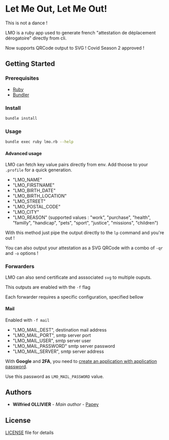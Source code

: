 # Let Me Out, Let Me Out!

This is not a dance !

LMO is a ruby app used to generate french "attestation de déplacement dérogatoire"
directly from cli.

Now supports QRCode output to SVG ! Covid Season 2 approved !

## Getting Started

### Prerequisites

- [Ruby](https://www.ruby-lang.org/fr/)
- [Bundler](https://bundler.io/)

### Install

```sh
bundle install
```

### Usage

```sh
bundle exec ruby lmo.rb --help
```

#### Advanced usage

LMO can fetch key value pairs directly from env. Add thoose to your `.profile`
for a quick generation.

- "LMO_NAME"
- "LMO_FIRSTNAME"
- "LMO_BIRTH_DATE"
- "LMO_BIRTH_LOCATION"
- "LMO_STREET"
- "LMO_POSTAL_CODE"
- "LMO_CITY"
- "LMO_REASON" (supported values : "work", "purchase", "health", "familly", "handicap", "pets", "sport", "justice", "missions", "children")

With this method just pipe the output directly to the `lp` command and you're
out !

You can also output your attestation as a SVG QRCode with a combo of `-qr` and `-o` options !

### Forwarders

LMO can also send certificate and asssociated `svg` to multiple ouputs.

This outputs are enabled with the `-f` flag

Each forwarder requires a specific configuration, specified bellow

#### Mail

Enabled with `-f mail`

- "LMO_MAIL_DEST", destination mail address
- "LMO_MAIL_PORT", smtp server port
- "LMO_MAIL_USER", smtp server user
- "LMO_MAIL_PASSWORD" smtp server password
- "LMO_MAIL_SERVER", smtp server address

With **Google** and **2FA**, you need to [create an application with application password](https://support.google.com/accounts/answer/185833?hl=en).

Use this password as `LMO_MAIL_PASSWORD` value.

## Authors

- **Wilfried OLLIVIER** - _Main author_ - [Papey](https://github.com/papey)

## License

[LICENSE](LICENSE) file for details
